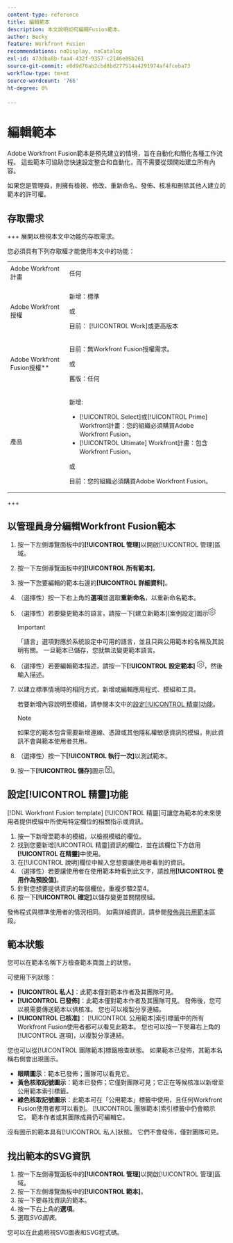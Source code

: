 ```yaml
---
content-type: reference
title: 編輯範本
description: 本文說明如何編輯Fusion範本。
author: Becky
feature: Workfront Fusion
recommendations: noDisplay, noCatalog
exl-id: 473dba8b-faa4-432f-9357-c2146e86b261
source-git-commit: e0d9d76ab2cbd8bd277514a4291974af4fceba73
workflow-type: tm+mt
source-wordcount: '766'
ht-degree: 0%

---
```


# 編輯範本

Adobe Workfront Fusion範本是預先建立的情境，旨在自動化和簡化各種工作流程。 這些範本可協助您快速設定整合和自動化，而不需要從頭開始建立所有內容。

如果您是管理員，則擁有檢視、修改、重新命名、發佈、核准和刪除其他人建立的範本的許可權。

## 存取需求

+++ 展開以檢視本文中功能的存取需求。

您必須具有下列存取權才能使用本文中的功能：

<table style="table-layout:auto">
  <col>
  <col>
  <tbody>
    <tr>
      <td role="rowheader">Adobe Workfront計畫</td>
      <td><p>任何</p></td>
    </tr>
    <tr data-mc-conditions="">
      <td role="rowheader">Adobe Workfront授權</td>
      <td><p>新增：標準</p><p>或</p><p>目前： [!UICONTROL Work]或更高版本</p></td>
    </tr>
    <tr>
      <td role="rowheader">Adobe Workfront Fusion授權**</td>
      <td>
        <p>目前：無Workfront Fusion授權需求。</p>
        <p>或</p>
        <p>舊版：任何</p>
      </td>
    </tr>
    <tr>
      <td role="rowheader">產品</td>
      <td>
        <p>新增:</p>
        <ul>
          <li>[!UICONTROL Select]或[!UICONTROL Prime] Workfront計畫：您的組織必須購買Adobe Workfront Fusion。</li>
          <li>[!UICONTROL Ultimate] Workfront計畫：包含Workfront Fusion。</li>
        </ul>
        <p>或</p>
        <p>目前：您的組織必須購買Adobe Workfront Fusion。</p>
      </td>
    </tr>
  </tbody>
</table>

<!--
For more detail about the information in this table, see [Access requirements in Workfront documentation](/help/quicksilver/administration-and-setup/add-users/access-levels-and-object-permissions/access-level-requirements-in-documentation.md). 

For information on Adobe Workfront Fusion licenses, see [Adobe Workfront Fusion licenses](../../workfront-fusion/get-started/license-automation-vs-integration.md). -->

+++

## 以管理員身分編輯Workfront Fusion範本

1. 按一下左側導覽面板中的&#x200B;**[!UICONTROL 管理]**&#x200B;以開啟[!UICONTROL 管理]區域。
1. 按一下左側導覽面板中的&#x200B;**[!UICONTROL 所有範本]**。
1. 按一下您要編輯的範本右邊的&#x200B;**[!UICONTROL 詳細資料]**。
1. （選擇性）按一下右上角的&#x200B;**選項**&#x200B;並選取&#x200B;**重新命名**，以重新命名範本。
1. （選擇性）若要變更範本的語言，請按一下[建立新範本] **&#x200B;**&#x200B;[案例設定]圖示![，然後從[語言]下拉式清單中選取語言。](assets/fusion-scenario-settings-icon.png)

   >[!IMPORTANT]
   >
   >「語言」選項對應於系統設定中可用的語言，並且只與公用範本的名稱及其說明有關。 一旦範本已儲存，您就無法變更範本語言。

1. （選擇性）若要編輯範本描述，請按一下&#x200B;**[!UICONTROL 設定範本]** ![案例設定圖示](assets/fusion-scenario-settings-icon.png)，然後輸入描述。
1. 以建立標準情境時的相同方式，新增或編輯應用程式、模組和工具。

   若要新增內容說明至模組，請參閱本文中的[設定[!UICONTROL 精靈]功能](#set-up-wizard-functionality)。

   <!--For more information on building a scenario, see [Create a scenario in Adobe Workfront Fusion](../../../workfront-fusion/scenarios/create-a-scenario.md).-->

   >[!NOTE]
   >
   >如果您的範本包含需要新增連線、憑證或其他隱私權敏感資訊的模組，則此資訊不會與範本使用者共用。

1. （選擇性）按一下&#x200B;**[!UICONTROL 執行一次]**&#x200B;以測試範本。
1. 按一下&#x200B;**[!UICONTROL 儲存]**&#x200B;圖示![儲存圖示](assets/save-icon.png)。


## 設定[!UICONTROL 精靈]功能

[!DNL Workfront Fusion template] [!UICONTROL 精靈]可讓您為範本的未來使用者提供模組中所使用特定欄位的相關指示或資訊。

1. 按一下新增至範本的模組，以檢視模組的欄位。
1. 找到您要新增[!UICONTROL 精靈]資訊的欄位，並在該欄位下方啟用&#x200B;**[!UICONTROL 在精靈]**&#x200B;中使用。
1. 在[!UICONTROL 說明]欄位中輸入您想要讓使用者看到的資訊。
1. （選擇性）若要讓使用者在使用範本時看到此文字，請啟用&#x200B;**[!UICONTROL 使用作為預設值]**。
1. 針對您想要提供資訊的每個欄位，重複步驟2至4。
1. 按一下&#x200B;**[!UICONTROL 確定]**&#x200B;以儲存變更並關閉模組。

發佈程式與標準使用者的情況相同。 如需詳細資訊，請參閱[發佈與共用範本](/help/workfront-fusion/create-and-manage-templates/publish-and-share-fusion-templates.md)區段。

## 範本狀態

您可以在範本名稱下方檢查範本頁面上的狀態。

可使用下列狀態：

* **[!UICONTROL 私人]**：此範本僅對範本作者及其團隊可見。
* **[!UICONTROL 已發佈]**：此範本僅對範本作者及其團隊可見。 發佈後，您可以視需要傳送範本以供核准。 您也可以複製分享連結。
* **[!UICONTROL 已核准]**： [!UICONTROL 公用範本]索引標籤中的所有Workfront Fusion使用者都可以看見此範本。 您也可以按一下熒幕右上角的[!UICONTROL 選項]，以複製分享連結。

您也可以從[!UICONTROL 團隊範本]標籤檢查狀態。 如果範本已發佈，其範本名稱右側會出現圖示。

* **眼睛圖示**：範本已發佈；團隊可以看見它。
* **黃色核取記號圖示**：範本已發佈；它僅對團隊可見；它正在等候核准以新增至公用範本索引標籤。
* **綠色核取記號圖示**：此範本可在「公用範本」標籤中使用，且任何Workfront Fusion使用者都可以看到。 [!UICONTROL 團隊範本]索引標籤中仍會顯示它。 範本作者或其團隊成員仍可編輯它。

沒有圖示的範本具有[!UICONTROL 私人]狀態。 它們不會發佈，僅對團隊可見。

## 找出範本的SVG資訊

1. 按一下左側導覽面板中的&#x200B;**[!UICONTROL 管理]**&#x200B;以開啟[!UICONTROL 管理]區域。
1. 按一下左側導覽面板中的&#x200B;**[!UICONTROL 範本]**。
1. 按一下要尋找資訊的範本。
1. 按一下右上角的&#x200B;**選項**。
1. 選取&#x200B;*SVG圖表*。

您可以在此處檢視SVG圖表和SVG程式碼。
